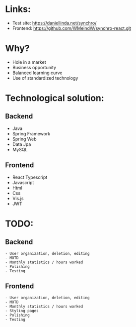 # Links:
- Test site: https://daniellinda.net/synchro/
- Frontend: https://github.com/WMeindW/synchro-react.git

# Why?
  - Hole in a market
  - Business opportunity
  - Balanced learning curve
  - Use of standardized technology

# Technological solution:
## Backend
  - Java
  - Spring Framework
  - Spring Web
  - Data Jpa
  - MySQL

## Frontend
  - React Typescript
  - Javascript
  - Html
  - Css
  - Vis.js
  - JWT

# TODO:
## Backend
    - User organization, deletion, editing
    - MOTD
    - Monthly statistics / hours worked
    - Polishing
    - Testing

## Frontend
    - User organization, deletion, editing
    - MOTD
    - Monthly statistics / hours worked
    - Styling pages
    - Polishing
    - Testing